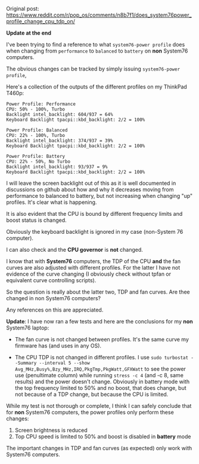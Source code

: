Original post: https://www.reddit.com/r/pop_os/comments/n8b7f1/does_system76power_profile_change_cpu_tdp_on/

**Update at the end**

I've been trying to find a reference to what ```system76-power profile``` does when changing from ```performance``` to ```balanced``` to ```battery``` on **non** System76 computers.

The obvious changes can be tracked by simply issuing ```system76-power profile```, 

Here's a collection of the outputs of the different profiles on my ThinkPad T460p:

~~~
Power Profile: Performance
CPU: 50% - 100%, Turbo
Backlight intel_backlight: 604/937 = 64%
Keyboard Backlight tpacpi::kbd_backlight: 2/2 = 100%
~~~

~~~
Power Profile: Balanced
CPU: 22% - 100%, Turbo
Backlight intel_backlight: 374/937 = 39%
Keyboard Backlight tpacpi::kbd_backlight: 2/2 = 100%
~~~

~~~
Power Profile: Battery
CPU: 22% - 50%, No Turbo
Backlight intel_backlight: 93/937 = 9%
Keyboard Backlight tpacpi::kbd_backlight: 2/2 = 100%
~~~

I will leave the screen backlight out of this as it is well documented in discussions on github about how and why it decreases moving from performance to balanced to battery, but not increasing when changing "up" profiles. It's clear what is happening.

It is also evident that the CPU is bound by different frequency limits and boost status is changed. 

Obviously the keyboard backlight is ignored in my case (non-System 76 computer).

I can also check and the **CPU governor** is **not** changed. 

I know that with **System76** computers, the TDP of the CPU **and** the fan curves are also adjusted with different profiles. For the latter I have not evidence of the curve changing (I obviously check without tpfan or equivalent curve controlling scripts). 

So the question is really about the latter two, TDP and fan curves. Are thee changed in non System76 computers?

Any references on this are appreciated.

**Update**:
I have now ran a few tests and here are the conclusions for my **non** System76 laptop:

* The fan curve is not changed between profiles. It's the same curve my firmware has (and uses in any OS).

* The CPU TDP is not changed in different profiles. I use ```sudo turbostat --Summary --interval 5 --show Avg_MHz,Busy%,Bzy_MHz,IRQ,PkgTmp,PkgWatt,GFXWatt``` to see the power use (penultimate column) while running ```stress -c 4``` (and -c 8, same results) and the power doesn't change. Obviously in battery mode with the top frequency limited to 50% and no boost, that does change, but not because of a TDP change, but because the CPU is limited.

While my test is not thorough or complete, I think I can safely conclude that for **non** System76 computers, the power profiles only perform these changes:

1. Screen brightness is reduced
2. Top CPU speed is limited to 50% and boost is disabled in **battery** mode

The important changes in TDP and fan curves (as expected) only work with System76 computers.
